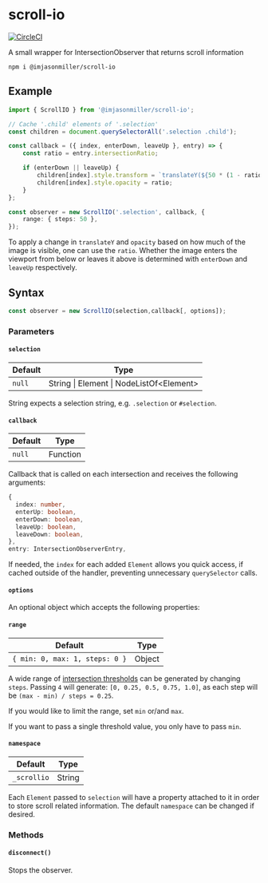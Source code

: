 # scroll-io

[![CircleCI](https://circleci.com/gh/imjasonmiller/scroll-io/tree/master.svg?style=shield)](https://circleci.com/gh/imjasonmiller/scroll-io/tree/master)

A small wrapper for IntersectionObserver that returns scroll information

```
npm i @imjasonmiller/scroll-io
```

## Example

```ts
import { ScrollIO } from '@imjasonmiller/scroll-io';

// Cache '.child' elements of '.selection'
const children = document.querySelectorAll('.selection .child');

const callback = ({ index, enterDown, leaveUp }, entry) => {
    const ratio = entry.intersectionRatio;

    if (enterDown || leaveUp) {
        children[index].style.transform = `translateY(${50 * (1 - ratio)}%)`;
        children[index].style.opacity = ratio;
    }
};

const observer = new ScrollIO('.selection', callback, {
    range: { steps: 50 },
});
```

To apply a change in `translateY` and `opacity` based on how much of the image
is visible, one can use the `ratio`. Whether the image enters the viewport from
below or leaves it above is determined with `enterDown` and `leaveUp`
respectively.

## Syntax

```ts
const observer = new ScrollIO(selection,callback[, options]);

```
### Parameters

#### `selection`

| Default | Type                                       |
| ------- | ------------------------------------------ |
| `null`  | String \| Element \| NodeListOf\<Element\> |

String expects a selection string, e.g. `.selection` or `#selection`.

#### `callback`

| Default | Type     |
| ------- | -------- |
| `null`  | Function |

Callback that is called on each intersection and receives the following arguments:

```ts
{
  index: number,
  enterUp: boolean,
  enterDown: boolean,
  leaveUp: boolean,
  leaveDown: boolean,
},
entry: IntersectionObserverEntry,
```

If needed, the `index` for each added `Element` allows you quick access, if
cached outside of the handler, preventing unnecessary `querySelector` calls.

#### `options`

An optional object which accepts the following properties:

#### `range`

| Default                         | Type   |
| ------------------------------- | ------ |
| `{ min: 0, max: 1, steps: 0 }`  | Object |

A wide range of [intersection
thresholds](https://developer.mozilla.org/en-US/docs/Web/API/IntersectionObserver/thresholds)
can be generated by changing `steps`. Passing `4` will generate: `[0, 0.25,
0.5, 0.75, 1.0]`, as each step will be `(max - min) / steps = 0.25`.

If you would like to limit the range, set `min` or/and `max`.

If you want to pass a single threshold value, you only have to pass `min`.

#### `namespace`

| Default     | Type   |
| ----------- | ------ |
| `_scrollio` | String |

Each `Element` passed to `selection` will have a property attached to it in
order to store scroll related information. The default `namespace` can be
changed if desired.

### Methods

#### `disconnect()`

Stops the observer.

